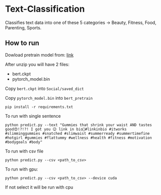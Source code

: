 # Text-Classification
Classifies text data into one of these 5 categories -> Beauty, Fitness, Food, Parenting, Sports.
## How to run
Dowload pretrain model from: [link](https://drive.google.com/file/d/1BHNtnOKmoR8E-m_XEbt1_c1Iyhx3Uu58/view?usp=sharing)

After unzip you will have 2 files:
- bert.ckpt
- pytorch_model.bin

Copy ```bert.ckpt``` into ```Social/saved_dict```

Copy ```pytorch_model.bin``` into ```bert_pretrain```
```
pip install -r requirements.txt
```

To run with single sentence

```python predict.py --text "Gummies that shrink your waist AND tastes good😍!?!?! I got you 😉 link in bio🎉#linkinbio #itworks #slimminggummies #snatched #slimwaist #summerready #summertimefine #hotgirl #gummies #flattummy #wellness #health #fitness #motivation #bodygoals #body"```

To run with csv file

```python predict.py --csv <path_to_csv>```

To run with gpu:

```python predict.py --csv <path_to_csv> --device cuda```

If not select it will be run with cpu
